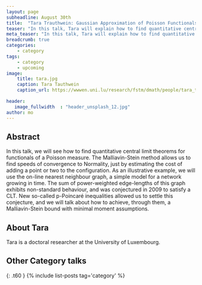 ```yaml
---
layout: page
subheadline: August 30th
title:  "Tara Trauthwein: Gaussian Approximation of Poisson Functionals via Malliavin-Stein Method"
teaser: "In this talk, Tara will explain how to find quantitative central limit theorems for functionals of a Poisson measure. An illustrative example using an on-line nearest neighbour graph will also be given."
meta_teaser: "In this talk, Tara will explain how to find quantitative central limit theorems for functionals of a Poisson measure. An illustrative example using an on-line nearest neighbour graph will also be given."
breadcrumb: true
categories:
    - category
tags:
    - category
    - upcoming
image:
    title: tara.jpg
    caption: Tara Tauthwein
    caption_url: https://wwwen.uni.lu/research/fstm/dmath/people/tara_trauthwein
    
header:
   image_fullwidth  : "header_unsplash_12.jpg"
author: mo
---
```


## Abstract

In this talk, we will see how to find quantitative central limit theorems for functionals of a Poisson measure. The Malliavin-Stein method allows us to find speeds of convergence to Normality, just by estimating the cost of adding a point or two to the configuration. As an illustrative example, we will use the on-line nearest neighbour graph, a simple model for a network growing in time. The sum of power-weighted edge-lengths of this graph exhibits non-standard behaviour, and was conjectured in 2009 to satisfy a CLT. New so-called p-Poincaré inequalities allowed us to settle this conjecture, and we will talk about how to achieve, through them, a Malliavin-Stein bound with minimal moment assumptions.

## About Tara

Tara is a doctoral researcher at the University of Luxembourg.

## Other Category talks
{: .t60 }
{% include list-posts tag='category' %}
